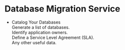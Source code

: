 # Database Migration Service

- Catalog Your Databases  
    Generate a list of databases.   
    Identify application owners.   
    Define a Service Level Agreement (SLA).   
    Any other useful data.  